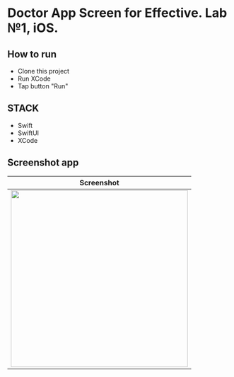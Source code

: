 # Doctor App Screen for Effective. Lab №1, iOS.

## How to run

* Clone this project
* Run XCode
* Tap button "Run"

## STACK

* Swift
* SwiftUI
* XCode

## Screenshot app
|                                                     Screenshot                                                     |
|:------------------------------------------------------------------------------------------------------------------:|
| <img src="https://github.com/TheGood77/iOSLab/assets/101116217/bb0e1879-1904-40d3-bb08-55a003dadd5c" height="400"> |
